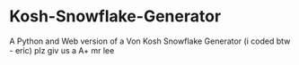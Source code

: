 # Kosh-Snowflake-Generator
A Python and Web version of a Von Kosh Snowflake Generator
(i coded btw - eric)
plz giv us a A+ mr lee
